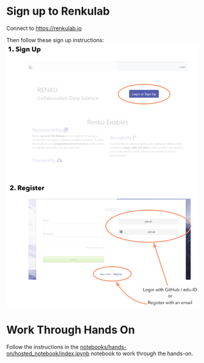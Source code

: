 # Sign up to Renkulab

Connect to https://renkulab.io

Then follow these sign up instructions:
![renkulab sign up](images/renkulab-sign-up.png)

# Work Through Hands On

Follow the instructions in the [notebooks/hands-on/hosted_notebook/index.ipynb](notebooks/hands-on/hosted_notebook/index.ipynb) notebook to work through the hands-on.
